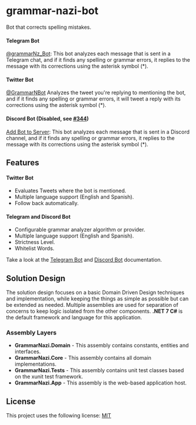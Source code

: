 # grammar-nazi-bot
Bot that corrects spelling mistakes.

#### Telegram Bot
[@grammarNz_Bot](https://t.me/grammarNz_Bot): This bot analyzes each message that is sent in a Telegram chat, and if it finds any spelling or grammar errors, it replies to the message with its corrections using the asterisk symbol (*).

#### Twitter Bot
[@GrammarNBot](https://twitter.com/GrammarNBot) Analyzes the tweet you're replying to mentioning the bot, and if it finds any spelling or grammar errors, it will tweet a reply with its corrections using the asterisk symbol (*).

#### Discord Bot (Disabled, see [#344](https://github.com/nminaya/grammar-nazi-bot/issues/344))
[Add Bot to Server](https://discord.com/oauth2/authorize?client_id=800422872770150431&permissions=523328&scope=bot): This bot analyzes each message that is sent in a Discord channel, and if it finds any spelling or grammar errors, it replies to the message with its corrections using the asterisk symbol (*).

## Features
#### Twitter Bot
- Evaluates Tweets where the bot is mentioned.
- Multiple language support (English and Spanish).
- Follow back automatically.
#### Telegram and Discord Bot
- Configurable grammar analyzer algorithm or provider.
- Multiple language support (English and Spanish).
- Strictness Level.
- Whitelist Words.

Take a look at the [Telegram Bot](https://github.com/nminaya/grammar-nazi-bot/wiki/GrammarNazi-Telegram-Bot) and [Discord Bot](https://github.com/nminaya/grammar-nazi-bot/wiki/GrammarNazi-Discord-Bot) documentation.

## Solution Design
The solution design focuses on a basic Domain Driven Design techniques and implementation, while keeping the things as simple as possible but can be extended as needed. Multiple assemblies are used for separation of concerns to keep logic isolated from the other components. **.NET 7 C#** is the default framework and language for this application.

### Assembly Layers
-   **GrammarNazi.Domain**  - This assembly contains constants, entities and interfaces.
-   **GrammarNazi.Core**  - This assembly contains all domain implementations.
-   **GrammarNazi.Tests**  - This assembly contains unit test classes based on the xunit test framework.
-   **GrammarNazi.App**  - This assembly is the web-based application host.

## License
This project uses the following license: [MIT](LICENSE)
